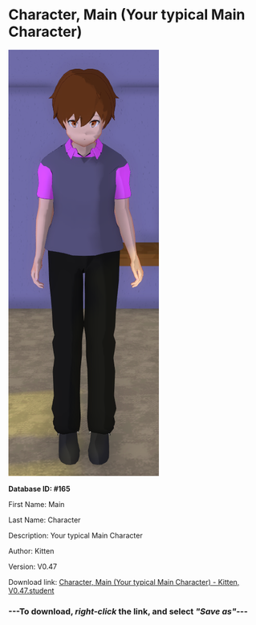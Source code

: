 # Character, Main (Your typical Main Character)

<img src="https://raw.githubusercontent.com/Arbiter1223/Daigaku-Gurashi-Custom-Students/master/Students/Files/Character%2C%20Main%20(Your%20typical%20Main%20Character).png" title="Character, Main (Your typical Main Character) - Kitten, V0.47">

**Database ID: #165**

First Name: Main

Last Name: Character

Description: Your typical Main Character

Author: Kitten

Version: V0.47

Download link: <a href="https://raw.githubusercontent.com/Arbiter1223/Daigaku-Gurashi-Custom-Students/master/Students/Files/Character%2C%20Main%20(Your%20typical%20Main%20Character)%20-%20Kitten%2C%20V0.47.student">Character, Main (Your typical Main Character) - Kitten, V0.47.student</a>

### ---**To download, _right-click_ the link, and select _"Save as"_**---

